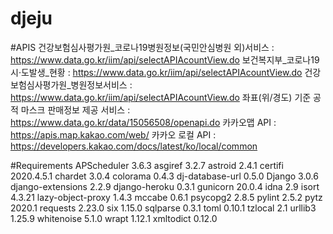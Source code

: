 # djeju

#APIS
건강보험심사평가원_코로나19병원정보(국민안심병원 외)서비스 : https://www.data.go.kr/iim/api/selectAPIAcountView.do
보건복지부_코로나19 시·도발생_현황 : https://www.data.go.kr/iim/api/selectAPIAcountView.do
건강보험심사평가원_병원정보서비스 : https://www.data.go.kr/iim/api/selectAPIAcountView.do
좌표(위/경도) 기준 공적 마스크 판매정보 제공 서비스 : https://www.data.go.kr/data/15056508/openapi.do
카카오맵 API : https://apis.map.kakao.com/web/
카카오 로컬 API : https://developers.kakao.com/docs/latest/ko/local/common

#Requirements
APScheduler 3.6.3
asgiref 3.2.7
astroid 2.4.1
certifi 2020.4.5.1
chardet 3.0.4
colorama 0.4.3
dj-database-url 0.5.0
Django 3.0.6
django-extensions 2.2.9
django-heroku 0.3.1
gunicorn 20.0.4
idna 2.9
isort 4.3.21
lazy-object-proxy 1.4.3
mccabe 0.6.1
psycopg2 2.8.5
pylint 2.5.2
pytz 2020.1
requests 2.23.0
six 1.15.0
sqlparse 0.3.1
toml 0.10.1
tzlocal 2.1
urllib3 1.25.9
whitenoise 5.1.0
wrapt 1.12.1
xmltodict 0.12.0
